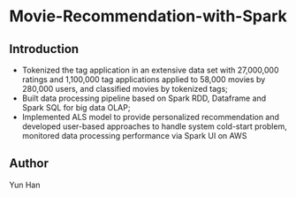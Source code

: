 # Movie-Recommendation-with-Spark

## Introduction

* Tokenized the tag application in an extensive data set with 27,000,000 ratings and 1,100,000 tag applications applied to 58,000 movies by 280,000 users, and classified movies by tokenized tags;
* Built data processing pipeline based on Spark RDD, Dataframe and Spark SQL for big data OLAP;
* Implemented ALS model to provide personalized recommendation and developed user-based approaches to handle system cold-start problem, monitored data processing performance via Spark UI on AWS

## Author

Yun Han
